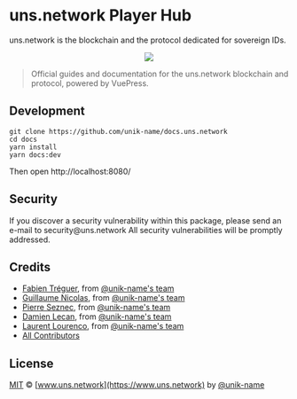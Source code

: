 # <uns>uns.network</uns> Player Hub

<uns>uns.network</uns> is the blockchain and the protocol dedicated for sovereign IDs.

<p align="center">
    <img src="uns-banner.png" />
</p>

> Official guides and documentation for the <uns>uns.network</uns> blockchain and protocol, powered by VuePress.

## Development

```
git clone https://github.com/unik-name/docs.uns.network
cd docs
yarn install
yarn docs:dev
```

Then open http://localhost:8080/

## Security

If you discover a security vulnerability within this package, please send an e-mail to security@<uns>uns.network</uns> All security vulnerabilities will be promptly addressed.

## Credits

- [Fabien Tréguer](https://github.com/ftreguer), from [@unik-name's team](https://www.unik-name.com)
- [Guillaume Nicolas](https://github.com/Nigui), from [@unik-name's team](https://www.unik-name.com)
- [Pierre Seznec](https://github.com/peterjah), from [@unik-name's team](https://www.unik-name.com)  
- [Damien Lecan](https://github.com/dlecan), from [@unik-name's team](https://www.unik-name.com)
- [Laurent Lourenco](https://www.linkedin.com/in/laurentlourenco/), from [@unik-name's team](https://www.unik-name.com)
- [All Contributors](../../../../contributors)

## License

[MIT](LICENSE) © [www.uns.network](https://www.uns.network) by [@unik-name](https://www.unik-name.com)
